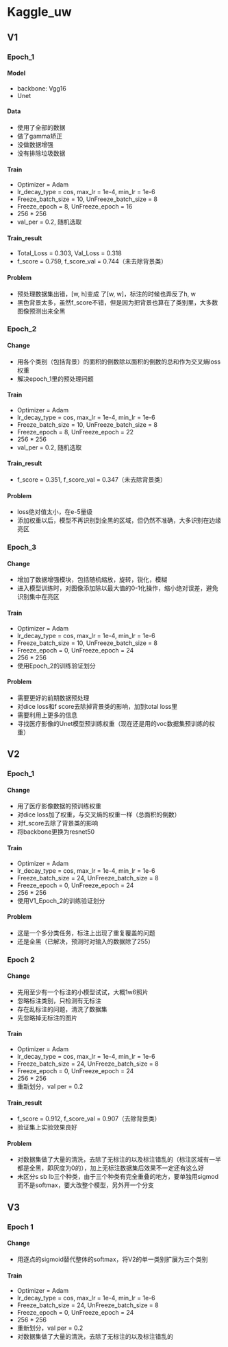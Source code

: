 # Kaggle_uw

## V1

### Epoch_1

#### Model

+ backbone: Vgg16
+ Unet

#### Data

+ 使用了全部的数据
+ 做了gamma矫正
+ 没做数据增强
+ 没有排除垃圾数据

#### Train

+ Optimizer =  Adam
+ lr_decay_type = cos, max_lr = 1e-4, min_lr = 1e-6
+ Freeze_batch_size = 10,  UnFreeze_batch_size = 8
+ Freeze_epoch = 8, UnFreeze_epoch = 16
+ 256 * 256
+ val_per = 0.2, 随机选取

#### Train_result

+ Total_Loss = 0.303,  Val_Loss = 0.318
+ f_score = 0.759,  f_score_val = 0.744（未去除背景类）

#### Problem

+ 预处理数据集出错，[w, h]变成 了[w, w]，标注的时候也弄反了h,  w
+ 黑色背景太多，虽然f_score不错，但是因为把背景也算在了类别里，大多数图像预测出来全黑

### Epoch_2

#### Change

+ 用各个类别（包括背景）的面积的倒数除以面积的倒数的总和作为交叉熵loss权重
+ 解决epoch_1里的预处理问题

#### Train

+ Optimizer =  Adam
+ lr_decay_type = cos, max_lr = 1e-4, min_lr = 1e-6
+ Freeze_batch_size = 10,  UnFreeze_batch_size = 8
+ Freeze_epoch = 8, UnFreeze_epoch = 22
+ 256 * 256
+ val_per = 0.2, 随机选取

#### Train_result

+ f_score = 0.351,  f_score_val = 0.347（未去除背景类）

#### Problem

+ loss绝对值太小，在e-5量级
+ 添加权重以后，模型不再识别到全黑的区域，但仍然不准确，大多识别在边缘亮区

### Epoch_3

#### Change

+ 增加了数据增强模块，包括随机缩放，旋转，锐化，模糊
+ 进入模型训练时，对图像添加除以最大值的0-1化操作，缩小绝对误差，避免识别集中在亮区

#### Train

+ Optimizer =  Adam
+ lr_decay_type = cos, max_lr = 1e-4, min_lr = 1e-6
+ Freeze_batch_size = 10,  UnFreeze_batch_size = 8
+ Freeze_epoch = 0, UnFreeze_epoch = 24
+ 256 * 256
+ 使用Epoch_2的训练验证划分

#### Problem

+ 需要更好的前期数据预处理
+ 对dice loss和f score去除掉背景类的影响，加到total loss里
+ 需要利用上更多的信息
+ 寻找医疗影像的Unet模型预训练权重（现在还是用的voc数据集预训练的权重）

## V2

### Epoch_1

#### Change

+ 用了医疗影像数据的预训练权重
+ 对dice loss加了权重，与交叉熵的权重一样（总面积的倒数）
+ 对f_score去除了背景类的影响
+ 将backbone更换为resnet50

#### Train

+ Optimizer =  Adam
+ lr_decay_type = cos, max_lr = 1e-4, min_lr = 1e-6
+ Freeze_batch_size = 24,  UnFreeze_batch_size = 8
+ Freeze_epoch = 0, UnFreeze_epoch = 24
+ 256 * 256
+ 使用V1_Epoch_2的训练验证划分

#### Problem

+ 这是一个多分类任务，标注上出现了重复覆盖的问题
+ 还是全黑（已解决，预测时对输入的数据除了255）

### Epoch 2

#### Change

+ 先用至少有一个标注的小模型试试，大概1w6照片
+ 忽略标注类别，只检测有无标注
+ 存在乱标注的问题，清洗了数据集
+ 先忽略掉无标注的图片

#### Train

+ Optimizer =  Adam
+ lr_decay_type = cos, max_lr = 1e-4, min_lr = 1e-6
+ Freeze_batch_size = 24,  UnFreeze_batch_size = 8
+ Freeze_epoch = 0, UnFreeze_epoch = 24
+ 256 * 256
+ 重新划分，val per = 0.2

#### Train_result

+ f_score = 0.912,  f_score_val = 0.907（去除背景类）
+ 验证集上实验效果良好

#### Problem

+ 对数据集做了大量的清洗，去除了无标注的以及标注错乱的（标注区域有一半都是全黑，即灰度为0的），加上无标注数据集后效果不一定还有这么好
+ 未区分s sb lb三个种类，由于三个种类有完全重叠的地方，要单独用sigmod而不是softmax，要大改整个模型，另外开一个分支

## V3

### Epoch 1

#### Change

+ 用逐点的sigmoid替代整体的softmax，将V2的单一类别扩展为三个类别

#### Train

+ Optimizer =  Adam
+ lr_decay_type = cos, max_lr = 1e-4, min_lr = 1e-6
+ Freeze_batch_size = 24,  UnFreeze_batch_size = 8
+ Freeze_epoch = 0, UnFreeze_epoch = 24
+ 256 * 256
+ 重新划分，val per = 0.2
+ 对数据集做了大量的清洗，去除了无标注的以及标注错乱的

